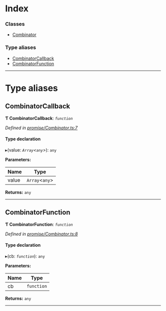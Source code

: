 

# Index

### Classes

* [Combinator](../classes/_promise_combinator_.combinator.md)

### Type aliases

* [CombinatorCallback](_promise_combinator_.md#combinatorcallback)
* [CombinatorFunction](_promise_combinator_.md#combinatorfunction)

---

# Type aliases

<a id="combinatorcallback"></a>

##  CombinatorCallback

**Ƭ CombinatorCallback**: *`function`*

*Defined in [promise/Combinator.ts:7](https://github.com/polkadot-js/api/blob/23b8c78/packages/api/src/promise/Combinator.ts#L7)*

#### Type declaration
▸(value: *`Array`<`any`>*): `any`

**Parameters:**

| Name | Type |
| ------ | ------ |
| value | `Array`<`any`> |

**Returns:** `any`

___
<a id="combinatorfunction"></a>

##  CombinatorFunction

**Ƭ CombinatorFunction**: *`function`*

*Defined in [promise/Combinator.ts:8](https://github.com/polkadot-js/api/blob/23b8c78/packages/api/src/promise/Combinator.ts#L8)*

#### Type declaration
▸(cb: *`function`*): `any`

**Parameters:**

| Name | Type |
| ------ | ------ |
| cb | `function` |

**Returns:** `any`

___

